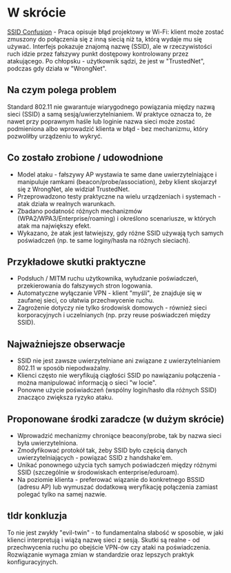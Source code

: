 # W skrócie

[SSID Confusion](https://papers.mathyvanhoef.com/wisec2024.pdf) - Praca opisuje błąd projektowy w Wi-Fi: klient może zostać zmuszony do połączenia się z inną siecią niż ta, którą wydaje mu się używać. Interfejs pokazuje znajomą nazwę (SSID), ale w rzeczywistości ruch idzie przez fałszywy punkt dostępowy kontrolowany przez atakującego. Po chłopsku - użytkownik sądzi, że jest w "TrustedNet", podczas gdy działa w "WrongNet".

## Na czym polega problem

Standard 802.11 nie gwarantuje wiarygodnego powiązania między nazwą sieci (SSID) a samą sesją/uwierzytelnianiem. W praktyce oznacza to, że nawet przy poprawnym haśle lub loginie nazwa sieci może zostać podmieniona albo wprowadzić klienta w błąd - bez mechanizmu, który pozwoliłby urządzeniu to wykryć.

## Co zostało zrobione / udowodnione

* Model ataku - fałszywy AP wystawia te same dane uwierzytelniające i manipuluje ramkami (beacon/probe/association), żeby klient skojarzył się z WrongNet, ale widział TrustedNet.
* Przeprowadzono testy praktyczne na wielu urządzeniach i systemach - atak działa w realnych warunkach.
* Zbadano podatność różnych mechanizmów (WPA2/WPA3/Enterprise/roaming) i określono scenariusze, w których atak ma największy efekt.
* Wykazano, że atak jest łatwiejszy, gdy różne SSID używają tych samych poświadczeń (np. te same loginy/hasła na różnych sieciach).

## Przykładowe skutki praktyczne

* Podsłuch / MITM ruchu użytkownika, wyłudzanie poświadczeń, przekierowania do fałszywych stron logowania.
* Automatyczne wyłączanie VPN - klient "myśli", że znajduje się w zaufanej sieci, co ułatwia przechwycenie ruchu.
* Zagrożenie dotyczy nie tylko środowisk domowych - również sieci korporacyjnych i uczelnianych (np. przy reuse poświadczeń między SSID).

## Najważniejsze obserwacje

* SSID nie jest zawsze uwierzytelniane ani związane z uwierzytelnianiem 802.11 w sposób niepodważalny.
* Klienci często nie weryfikują ciągłości SSID po nawiązaniu połączenia - można manipulować informacją o sieci "w locie".
* Ponowne użycie poświadczeń (wspólny login/hasło dla różnych SSID) znacząco zwiększa ryzyko ataku.

## Proponowane środki zaradcze (w dużym skrócie)

* Wprowadzić mechanizmy chroniące beacony/probe, tak by nazwa sieci była uwierzytelniona.
* Zmodyfikować protokół tak, żeby SSID było częścią danych uwierzytelniających - powiązać SSID z handshake'em.
* Unikać ponownego użycia tych samych poświadczeń między różnymi SSID (szczególnie w środowiskach enterprise/eduroam).
* Na poziomie klienta - preferować wiązanie do konkretnego BSSID (adresu AP) lub wymuszać dodatkową weryfikację połączenia zamiast polegać tylko na samej nazwie.

## tldr konkluzja

To nie jest zwykły "evil-twin" - to fundamentalna słabość w sposobie, w jaki klienci interpretują i wiążą nazwę sieci z sesją. Skutki są realne - od przechwycenia ruchu po obejście VPN-ów czy ataki na poświadczenia. Rozwiązanie wymaga zmian w standardzie oraz lepszych praktyk konfiguracyjnych.
